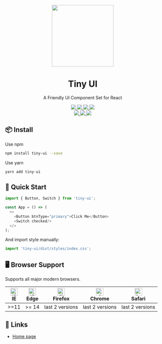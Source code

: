 <p align="center">
  <a href="http://tiny-ui.org">
    <img width="200" src="https://github.com/wangdicoder/tiny-ui/blob/master/site/src/assets/logo/logo.svg">
  </a>
</p>

<h1 align="center">Tiny UI</h1>
<p align="center">A Friendly UI Component Set for React</p>

<p align="center">
  <a href="https://www.npmjs.com/package/tiny-ui" target="_blank">
    <img src="https://img.shields.io/npm/v/tiny-ui.svg?style=flat-square"/>
  </a>
  <a href="https://travis-ci.org/wangdicoder/tiny-ui" target="_blank">
    <img src="https://img.shields.io/travis/wangdicoder/tiny-ui/master?style=flat-square">
  </a>
  <a href="https://www.npmjs.com/package/tiny-ui" target="_blank">
    <img src="https://img.shields.io/npm/dm/tiny-ui.svg?style=flat-square">
  </a>
  <a href="" target="_blank">
    <img src="https://img.shields.io/bundlephobia/minzip/tiny-ui.svg?style=flat-square">
  </a>
  <br>
  <a href="" target="_blank">
    <img src="https://img.shields.io/static/v1?label=react&message=%3E=16.9&color=61dafb&style=flat-square">
  </a>
  <a href="https://github.com/wangdicoder/tiny-ui/issues" target="_blank">
    <img src="https://img.shields.io/github/issues/wangdicoder/tiny-ui-react.svg?style=flat-square">
  </a>
  <a href="https://github.com/wangdicoder/tiny-ui/blob/master/LICENSE" target="_blank">
    <img src="https://img.shields.io/npm/l/tiny-ui.svg?style=flat-square">
  </a>
</p>


## 📦 Install

Use npm

```bash
npm install tiny-ui --save
```

Use yarn

```bash
yarn add tiny-ui
```

## 🔨 Quick Start

```js
import { Button, Switch } from 'tiny-ui';

const App = () => (
  <>
    <Button btnType="primary">Click Me</Button>
    <Switch checked/>
  </>
);
```

And import style manually:

```js
import 'tiny-ui/dist/styles/index.css';
```

## 🖥  Browser Support

Supports all major modern browsers.

| <img src="https://raw.githubusercontent.com/alrra/browser-logos/master/src/edge/edge_48x48.png" alt="IE / Edge" width="24px" height="24px" /></br>IE | <img src="https://raw.githubusercontent.com/alrra/browser-logos/master/src/edge/edge_48x48.png" alt="IE / Edge" width="24px" height="24px" /></br>Edge | <img src="https://raw.githubusercontent.com/alrra/browser-logos/master/src/firefox/firefox_48x48.png" alt="Firefox" width="24px" height="24px" /></br>Firefox | <img src="https://raw.githubusercontent.com/alrra/browser-logos/master/src/chrome/chrome_48x48.png" alt="Chrome" width="24px" height="24px" /> </br>Chrome | <img src="https://raw.githubusercontent.com/alrra/browser-logos/master/src/safari/safari_48x48.png" alt="Safari" width="24px" height="24px" /></br>Safari |
| ---------------------------------------------------------------------------------------------------------------------------------------------------- | ------------------------------------------------------------------------------------------------------------------------------------------------------ | ------------------------------------------------------------------------------------------------------------------------------------------------------------- | ---------------------------------------------------------------------------------------------------------------------------------------------------------- | --------------------------------------------------------------------------------------------------------------------------------------------------------- |
| >=11                                                                                                                                                 | >= 14                                                                                                                                                  | last 2 versions                                                                                                                                               | last 2 versions                                                                                                                                            | last 2 versions                                                                                                                                           |


## 🔗 Links

- [Home page](https://tiny-ui.dev)
